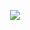 <html>
<p align="center">
<img src="https://pbs.twimg.com/media/F8faBvIakAAQ-25?format=jpg&name=900x900">
</p>
</html>
